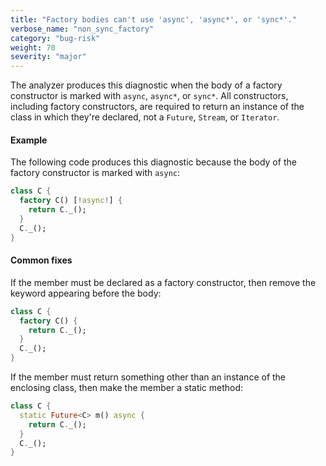 ```yaml
---
title: "Factory bodies can't use 'async', 'async*', or 'sync*'."
verbose_name: "non_sync_factory"
category: "bug-risk"
weight: 70
severity: "major"
---
```

The analyzer produces this diagnostic when the body of a factory
constructor is marked with `async`, `async*`, or `sync*`. All constructors,
including factory constructors, are required to return an instance of the
class in which they're declared, not a `Future`, `Stream`, or `Iterator`.

#### Example

The following code produces this diagnostic because the body of the factory
constructor is marked with `async`:

```dart
class C {
  factory C() [!async!] {
    return C._();
  }
  C._();
}
```

#### Common fixes

If the member must be declared as a factory constructor, then remove the
keyword appearing before the body:

```dart
class C {
  factory C() {
    return C._();
  }
  C._();
}
```

If the member must return something other than an instance of the enclosing
class, then make the member a static method:

```dart
class C {
  static Future<C> m() async {
    return C._();
  }
  C._();
}
```
